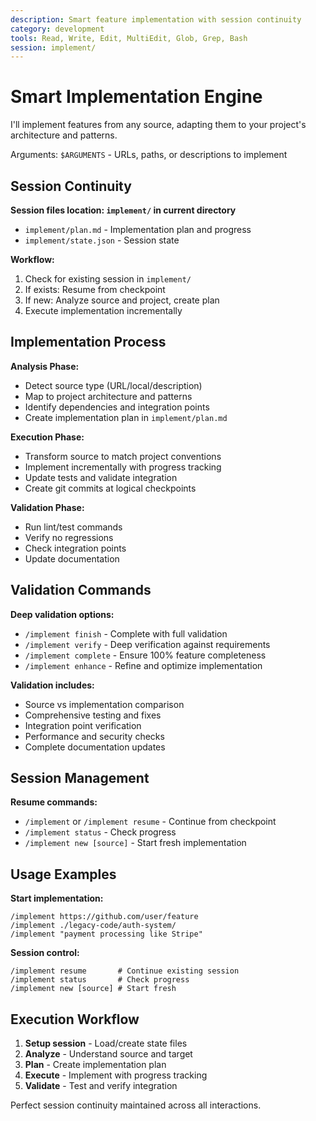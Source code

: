 ```yaml
---
description: Smart feature implementation with session continuity
category: development  
tools: Read, Write, Edit, MultiEdit, Glob, Grep, Bash
session: implement/
---
```


# Smart Implementation Engine

I'll implement features from any source, adapting them to your project's architecture and patterns.

Arguments: `$ARGUMENTS` - URLs, paths, or descriptions to implement

## Session Continuity

**Session files location: `implement/` in current directory**
- `implement/plan.md` - Implementation plan and progress  
- `implement/state.json` - Session state

**Workflow:**
1. Check for existing session in `implement/`
2. If exists: Resume from checkpoint
3. If new: Analyze source and project, create plan
4. Execute implementation incrementally

## Implementation Process

**Analysis Phase:**
- Detect source type (URL/local/description)
- Map to project architecture and patterns
- Identify dependencies and integration points
- Create implementation plan in `implement/plan.md`

**Execution Phase:**
- Transform source to match project conventions
- Implement incrementally with progress tracking
- Update tests and validate integration
- Create git commits at logical checkpoints

**Validation Phase:**
- Run lint/test commands
- Verify no regressions
- Check integration points
- Update documentation

## Validation Commands

**Deep validation options:**
- `/implement finish` - Complete with full validation
- `/implement verify` - Deep verification against requirements  
- `/implement complete` - Ensure 100% feature completeness
- `/implement enhance` - Refine and optimize implementation

**Validation includes:**
- Source vs implementation comparison
- Comprehensive testing and fixes
- Integration point verification
- Performance and security checks
- Complete documentation updates

## Session Management

**Resume commands:**
- `/implement` or `/implement resume` - Continue from checkpoint
- `/implement status` - Check progress
- `/implement new [source]` - Start fresh implementation

## Usage Examples

**Start implementation:**
```
/implement https://github.com/user/feature
/implement ./legacy-code/auth-system/
/implement "payment processing like Stripe"
```

**Session control:**
```
/implement resume       # Continue existing session
/implement status       # Check progress
/implement new [source] # Start fresh
```

## Execution Workflow

1. **Setup session** - Load/create state files
2. **Analyze** - Understand source and target
3. **Plan** - Create implementation plan
4. **Execute** - Implement with progress tracking
5. **Validate** - Test and verify integration

Perfect session continuity maintained across all interactions.